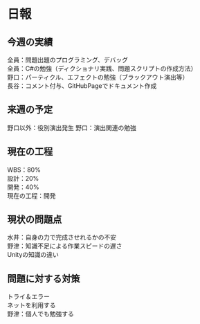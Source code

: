 # 日報
## 今週の実績<br>

全員：問題出題のプログラミング、デバッグ<br>
全員：C#の勉強（ディクショナリ実践、問題スクリプトの作成方法）<br>
野口：パーティクル、エフェクトの勉強（ブラックアウト演出等）<br>
長谷：コメント付与、GitHubPageでドキュメント作成

## 来週の予定<br>
野口以外：役別演出発生
野口：演出関連の勉強
## 現在の工程<br>
WBS：80%<br>
設計：20%<br>
開発：40%<br>
現在の工程：開発<br>

## 現状の問題点<br>
水井：自身の力で完成させれるかの不安<br>
野津：知識不足による作業スピードの遅さ<br>
Unityの知識の違い<br>


## 問題に対する対策<br>

トライ＆エラー<br>
ネットを利用する<br>
野津：個人でも勉強する<br>
